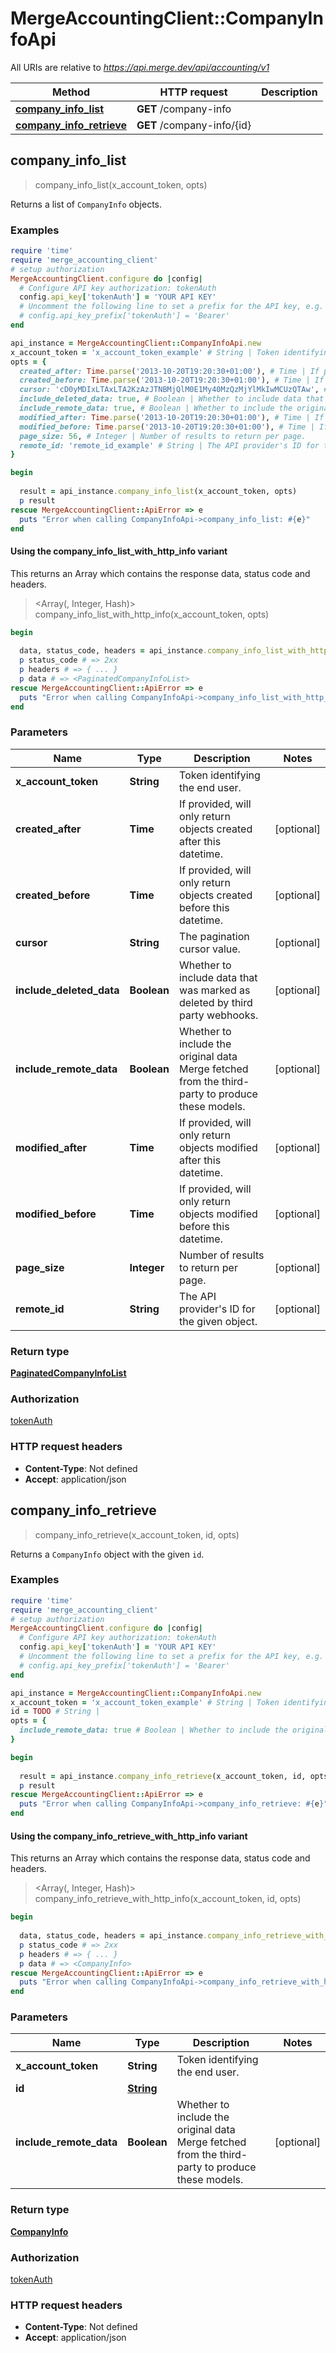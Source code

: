 # MergeAccountingClient::CompanyInfoApi

All URIs are relative to *https://api.merge.dev/api/accounting/v1*

| Method | HTTP request | Description |
| ------ | ------------ | ----------- |
| [**company_info_list**](CompanyInfoApi.md#company_info_list) | **GET** /company-info |  |
| [**company_info_retrieve**](CompanyInfoApi.md#company_info_retrieve) | **GET** /company-info/{id} |  |


## company_info_list

> <PaginatedCompanyInfoList> company_info_list(x_account_token, opts)



Returns a list of `CompanyInfo` objects.

### Examples

```ruby
require 'time'
require 'merge_accounting_client'
# setup authorization
MergeAccountingClient.configure do |config|
  # Configure API key authorization: tokenAuth
  config.api_key['tokenAuth'] = 'YOUR API KEY'
  # Uncomment the following line to set a prefix for the API key, e.g. 'Bearer' (defaults to nil)
  # config.api_key_prefix['tokenAuth'] = 'Bearer'
end

api_instance = MergeAccountingClient::CompanyInfoApi.new
x_account_token = 'x_account_token_example' # String | Token identifying the end user.
opts = {
  created_after: Time.parse('2013-10-20T19:20:30+01:00'), # Time | If provided, will only return objects created after this datetime.
  created_before: Time.parse('2013-10-20T19:20:30+01:00'), # Time | If provided, will only return objects created before this datetime.
  cursor: 'cD0yMDIxLTAxLTA2KzAzJTNBMjQlM0E1My40MzQzMjYlMkIwMCUzQTAw', # String | The pagination cursor value.
  include_deleted_data: true, # Boolean | Whether to include data that was marked as deleted by third party webhooks.
  include_remote_data: true, # Boolean | Whether to include the original data Merge fetched from the third-party to produce these models.
  modified_after: Time.parse('2013-10-20T19:20:30+01:00'), # Time | If provided, will only return objects modified after this datetime.
  modified_before: Time.parse('2013-10-20T19:20:30+01:00'), # Time | If provided, will only return objects modified before this datetime.
  page_size: 56, # Integer | Number of results to return per page.
  remote_id: 'remote_id_example' # String | The API provider's ID for the given object.
}

begin
  
  result = api_instance.company_info_list(x_account_token, opts)
  p result
rescue MergeAccountingClient::ApiError => e
  puts "Error when calling CompanyInfoApi->company_info_list: #{e}"
end
```

#### Using the company_info_list_with_http_info variant

This returns an Array which contains the response data, status code and headers.

> <Array(<PaginatedCompanyInfoList>, Integer, Hash)> company_info_list_with_http_info(x_account_token, opts)

```ruby
begin
  
  data, status_code, headers = api_instance.company_info_list_with_http_info(x_account_token, opts)
  p status_code # => 2xx
  p headers # => { ... }
  p data # => <PaginatedCompanyInfoList>
rescue MergeAccountingClient::ApiError => e
  puts "Error when calling CompanyInfoApi->company_info_list_with_http_info: #{e}"
end
```

### Parameters

| Name | Type | Description | Notes |
| ---- | ---- | ----------- | ----- |
| **x_account_token** | **String** | Token identifying the end user. |  |
| **created_after** | **Time** | If provided, will only return objects created after this datetime. | [optional] |
| **created_before** | **Time** | If provided, will only return objects created before this datetime. | [optional] |
| **cursor** | **String** | The pagination cursor value. | [optional] |
| **include_deleted_data** | **Boolean** | Whether to include data that was marked as deleted by third party webhooks. | [optional] |
| **include_remote_data** | **Boolean** | Whether to include the original data Merge fetched from the third-party to produce these models. | [optional] |
| **modified_after** | **Time** | If provided, will only return objects modified after this datetime. | [optional] |
| **modified_before** | **Time** | If provided, will only return objects modified before this datetime. | [optional] |
| **page_size** | **Integer** | Number of results to return per page. | [optional] |
| **remote_id** | **String** | The API provider&#39;s ID for the given object. | [optional] |

### Return type

[**PaginatedCompanyInfoList**](PaginatedCompanyInfoList.md)

### Authorization

[tokenAuth](../README.md#tokenAuth)

### HTTP request headers

- **Content-Type**: Not defined
- **Accept**: application/json


## company_info_retrieve

> <CompanyInfo> company_info_retrieve(x_account_token, id, opts)



Returns a `CompanyInfo` object with the given `id`.

### Examples

```ruby
require 'time'
require 'merge_accounting_client'
# setup authorization
MergeAccountingClient.configure do |config|
  # Configure API key authorization: tokenAuth
  config.api_key['tokenAuth'] = 'YOUR API KEY'
  # Uncomment the following line to set a prefix for the API key, e.g. 'Bearer' (defaults to nil)
  # config.api_key_prefix['tokenAuth'] = 'Bearer'
end

api_instance = MergeAccountingClient::CompanyInfoApi.new
x_account_token = 'x_account_token_example' # String | Token identifying the end user.
id = TODO # String | 
opts = {
  include_remote_data: true # Boolean | Whether to include the original data Merge fetched from the third-party to produce these models.
}

begin
  
  result = api_instance.company_info_retrieve(x_account_token, id, opts)
  p result
rescue MergeAccountingClient::ApiError => e
  puts "Error when calling CompanyInfoApi->company_info_retrieve: #{e}"
end
```

#### Using the company_info_retrieve_with_http_info variant

This returns an Array which contains the response data, status code and headers.

> <Array(<CompanyInfo>, Integer, Hash)> company_info_retrieve_with_http_info(x_account_token, id, opts)

```ruby
begin
  
  data, status_code, headers = api_instance.company_info_retrieve_with_http_info(x_account_token, id, opts)
  p status_code # => 2xx
  p headers # => { ... }
  p data # => <CompanyInfo>
rescue MergeAccountingClient::ApiError => e
  puts "Error when calling CompanyInfoApi->company_info_retrieve_with_http_info: #{e}"
end
```

### Parameters

| Name | Type | Description | Notes |
| ---- | ---- | ----------- | ----- |
| **x_account_token** | **String** | Token identifying the end user. |  |
| **id** | [**String**](.md) |  |  |
| **include_remote_data** | **Boolean** | Whether to include the original data Merge fetched from the third-party to produce these models. | [optional] |

### Return type

[**CompanyInfo**](CompanyInfo.md)

### Authorization

[tokenAuth](../README.md#tokenAuth)

### HTTP request headers

- **Content-Type**: Not defined
- **Accept**: application/json

